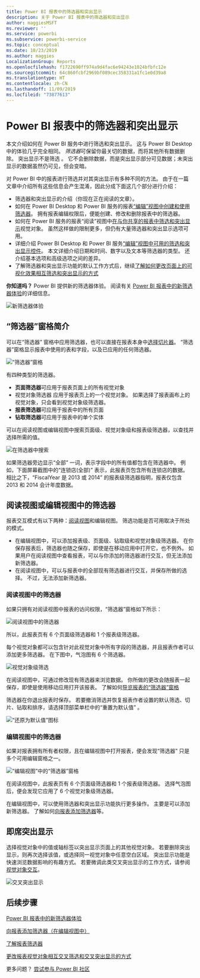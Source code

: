 ```yaml
---
title: Power BI 报表中的筛选器和突出显示
description: 关于 Power BI 报表中的筛选器和突出显示
author: maggiesMSFT
ms.reviewer: ''
ms.service: powerbi
ms.subservice: powerbi-service
ms.topic: conceptual
ms.date: 10/23/2019
ms.author: maggies
LocalizationGroup: Reports
ms.openlocfilehash: f1722690ff974a9d4fac6e94243e1024bfbfc12e
ms.sourcegitcommit: 64c860fcbf2969bf089cec358331a1fc1e0d39a8
ms.translationtype: HT
ms.contentlocale: zh-CN
ms.lasthandoff: 11/09/2019
ms.locfileid: "73877613"
---
```

# <a name="filters-and-highlighting-in-power-bi-reports"></a>Power BI 报表中的筛选器和突出显示
 本文介绍如何在 Power BI 服务中进行筛选和突出显示。 这与 Power BI Desktop 中的体验几乎完全相同。 *筛选器*可保留你最关切的数据，而将其他所有数据删除。 突出显示不是筛选  。 它不会删除数据，而是突出显示部分可见数据；未突出显示的数据虽然仍可见，但会变暗。

对 Power BI 中的报表进行筛选并对其突出显示有多种不同的方法。 由于在一篇文章中介绍所有这些信息会产生混淆，因此分成下面这几个部分进行介绍：

* 筛选器和突出显示的介绍（你现在正在阅读的文章）。
* 如何在 Power BI Desktop 和 Power BI 服务的报表[“编辑”视图中创建和使用筛选器](power-bi-report-add-filter.md)。 拥有报表编辑权限后，便能创建、修改和删除报表中的筛选器。
* 如何在 Power BI 服务的报表“阅读”视图中[在与你共享的报表中筛选和突出显示](consumer/end-user-interactions.md)视觉对象。 虽然这样做的限制更多，但仍有大量筛选器和突出显示选项可用。  
* 详细介绍 Power BI Desktop 和 Power BI 服务[“编辑”视图中可用的筛选和突出显示控件](power-bi-report-add-filter.md)。 本文详细介绍日期和时间、数字以及文本等筛选器的类型。 还介绍基本选项和高级选项之间的差异。
* 了解筛选器和突出显示功能的默认工作方式后，继续[了解如何更改页面上的可视化效果相互筛选和突出显示的方式](service-reports-visual-interactions.md)

**你知道吗？** Power BI 提供新的筛选器体验。 阅读有关 [Power BI 报表中的新筛选器体验](power-bi-report-filter.md)的详细信息。

![新筛选器体验](media/power-bi-reports-filters-and-highlighting/power-bi-filter-reading.png)


## <a name="intro-to-the-filters-pane"></a>“筛选器”窗格简介

可以在“筛选器”  窗格中应用筛选器，也可以直接在报表本身中[选择切片器](visuals/power-bi-visualization-slicers.md)。 “筛选器”窗格显示报表中使用的表和字段，以及已应用的任何筛选器。 

![“筛选器”窗格](media/power-bi-reports-filters-and-highlighting/power-bi-add-filter-reading-view.png)

有四种类型的筛选器。

- **页面筛选器**可应用于报表页面上的所有视觉对象     
- 视觉对象筛选器  应用于报表页上的一个视觉对象。 如果选择了报表画布上的视觉对象，只会看到视觉对象级筛选器。    
- **报表筛选器**可应用于报表中的所有页面    
- **钻取筛选器**可应用于报表中的单个实体    

可以在阅读视图或编辑视图中搜索页面级、视觉对象级和报表级筛选器，以查找并选择所需的值。 

![在筛选器中搜索](media/power-bi-reports-filters-and-highlighting/power-bi-search-filter.png)

如果筛选器旁边显示“全部”  一词，表示字段中的所有值都包含在筛选器中。  例如，下面屏幕截图中的“连锁店(全部)”  表示，此报表页包含所有连锁店的数据。  相比之下，“FiscalYear 是 2013 或 2014”  的报表级筛选器指明，报表仅包含 2013 和 2014 会计年度数据。

## <a name="filters-in-reading-or-editing-view"></a>阅读视图或编辑视图中的筛选器
报表交互模式有以下两种：[阅读视图](consumer/end-user-reading-view.md)和编辑视图。 筛选功能是否可用取决于所处的模式。

* 在编辑视图中，可以添加报表级、页面级、钻取级和视觉对象级筛选器。 在你保存报表后，筛选器也随之保存，即使是在移动应用中打开它，也不例外。 如果用户在阅读视图中查看报表，可以与你添加的筛选器进行交互，但无法添加新筛选器。
* 在阅读视图中，可以与报表中的全部现有筛选器进行交互，并保存所做的选择。 不过，无法添加新筛选器。

### <a name="filters-in-reading-view"></a>阅读视图中的筛选器
如果只拥有对阅读视图中报表的访问权限，“筛选器”窗格如下所示：

![阅读视图中的筛选器](media/power-bi-reports-filters-and-highlighting/power-bi-filter-reading-view.png)

所以，此报表页有 6 个页面级筛选器和 1 个报表级筛选器。

每个视觉对象都可以包含针对此视觉对象中所有字段的筛选器，并且报表作者可以添加更多筛选器。 在下图中，气泡图有 6 个筛选器。

![视觉对象级筛选](media/power-bi-reports-filters-and-highlighting/power-bi-filter-visual-level.png)

在阅读视图中，可通过修改现有筛选器来浏览数据。 你所做的更改会随报表一起保存，即使是使用移动应用打开该报表。 了解如何[导览报表的“筛选器”窗格](consumer/end-user-report-filter.md)

筛选器在你退出报表时保存。 若要撤消筛选并恢复报表作者设置的默认筛选、切片、钻取和排序，请选择顶部菜单栏中的“重置为默认值”  。

![“还原为默认值”图标](media/power-bi-reports-filters-and-highlighting/power-bi-reset-to-default.png)

### <a name="filters-in-editing-view"></a>编辑视图中的筛选器
如果对报表拥有所有者权限，且在编辑视图中打开报表，便会发现“筛选器”  只是多个可用编辑窗格之一。

![“编辑视图”中的“筛选器”窗格](media/power-bi-reports-filters-and-highlighting/power-bi-add-filter-editing-view.png)

在阅读视图中，此报表页有 6 个页面级筛选器和 1 个报表级筛选器。 选择气泡图后，便会发现它应用了 6 个视觉对象级筛选器。

在编辑视图中，可以使用筛选器和突出显示功能执行更多操作。 主要是可以添加新筛选器。 了解如何[向报表添加筛选器](power-bi-report-add-filter.md)等。

## <a name="ad-hoc-highlighting"></a>即席突出显示
选择视觉对象中的值或轴标签以突出显示页面上的其他视觉对象。 若要删除突出显示，则再次选择该值，或选择同一视觉对象中任意空白区域。 突出显示功能是快速浏览数据影响的有趣方式。 若要微调此类交叉突出显示的工作方式，请参阅[视觉对象交互](service-reports-visual-interactions.md)。

![交叉突出显示](media/power-bi-reports-filters-and-highlighting/power-bi-adhoc-filter.gif)


## <a name="next-steps"></a>后续步骤

[Power BI 报表中的新筛选器体验](power-bi-report-filter.md)

[向报表添加筛选器（在编辑视图中）](power-bi-report-add-filter.md)

[了解报表筛选器](consumer/end-user-report-filter.md)

[更改报表视觉对象相互交叉筛选和交叉突出显示的方式](consumer/end-user-interactions.md)

更多问题？ [尝试参与 Power BI 社区](https://community.powerbi.com/)

